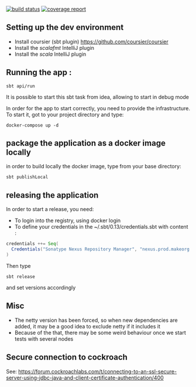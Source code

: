[![build status](https://gitlab.com/makeorg-scala/make-api/badges/master/build.svg)](https://gitlab.com/makeorg-scala/make-api/commits/master)
[![coverage report](https://gitlab.com/makeorg-scala/make-api/badges/master/coverage.svg)](https://gitlab.com/makeorg-scala/make-api/commits/master)

## Setting up the dev environment


- Install coursier (sbt plugin) https://github.com/coursier/coursier
- Install the _scalafmt_ IntelliJ plugin
- Install the _scala_ IntelliJ plugin

## Running the app :

```
sbt api/run
```

It is possible to start this sbt task from idea, allowing to start in debug mode


In order for the app to start correctly, you need to provide the infrastructure.
To start it, got to your project directory and type:

```
docker-compose up -d
```

## package the application as a docker image locally

in order to build locally the docker image, type from your base directory:

```
sbt publishLocal
```

## releasing the application

In order to start a release, you need:

- To login into the registry, using docker login
- To define your credentials in the ~/.sbt/0.13/credentials.sbt with content :

```scala
credentials ++= Seq(
  Credentials("Sonatype Nexus Repository Manager", "nexus.prod.makeorg.tech", "my-login", "my-password")
)
```

Then type 

```
sbt release
```

and set versions accordingly

## Misc

- The netty version has been forced, so when new dependencies are added, it may be a good idea to exclude netty if it includes it
- Because of the that, there may be some weird behaviour once we start tests with several nodes

## Secure connection to cockroach

See: https://forum.cockroachlabs.com/t/connecting-to-an-ssl-secure-server-using-jdbc-java-and-client-certificate-authentication/400

